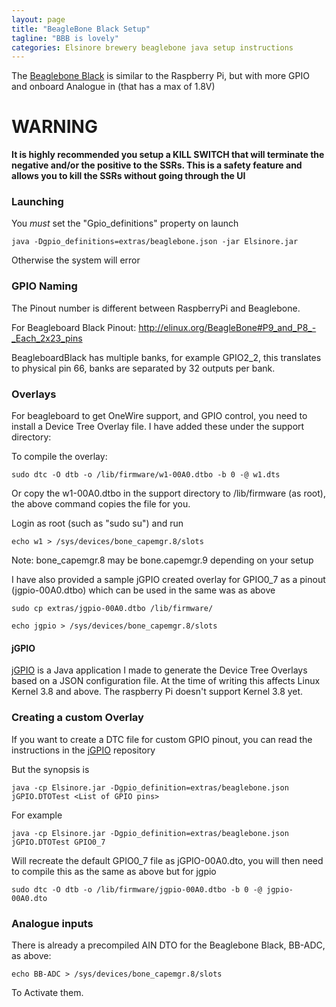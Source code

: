 ```yaml
---
layout: page
title: "BeagleBone Black Setup"
tagline: "BBB is lovely"
categories: Elsinore brewery beaglebone java setup instructions
---
```



The [Beaglebone Black](http://beagleboard.org/Products/BeagleBone+Black) is similar to the Raspberry Pi, but with more GPIO and onboard Analogue in (that has a max of 1.8V)

# WARNING

**It is highly recommended you setup a KILL SWITCH that will terminate the negative and/or the positive to the SSRs. This is a safety feature and allows you to kill the SSRs without going through the UI**


### Launching

You _must_ set the "Gpio_definitions" property on launch 

``` java -Dgpio_definitions=extras/beaglebone.json -jar Elsinore.jar ```

Otherwise the system will error

### GPIO Naming

The Pinout number is different between RaspberryPi and Beaglebone.

For Beagleboard Black Pinout: http://elinux.org/BeagleBone#P9_and_P8_-_Each_2x23_pins

BeagleboardBlack has multiple banks, for example GPIO2_2, this translates to physical pin 66, banks are separated by 32 outputs per bank. 


### Overlays

For beagleboard to get OneWire support, and GPIO control, you need to install a Device Tree Overlay file. I have added these under the support directory:

To compile the overlay: 

``` sudo dtc -O dtb -o /lib/firmware/w1-00A0.dtbo -b 0 -@ w1.dts ```

Or copy the w1-00A0.dtbo in the support directory to /lib/firmware (as root), the above command copies the file for you.

Login as root (such as "sudo su") and run 

``` echo w1 > /sys/devices/bone_capemgr.8/slots ```

Note: bone_capemgr.8 may be bone.capemgr.9 depending on your setup

I have also provided a sample jGPIO created overlay for GPIO0_7 as a pinout (jgpio-00A0.dtbo) which can be used in the same was as above

``` sudo cp extras/jgpio-00A0.dtbo /lib/firmware/ ```

``` echo jgpio > /sys/devices/bone_capemgr.8/slots ```

#### jGPIO

[jGPIO](http://dougedey.github.io/jGPIO/) is a Java application I made to generate the Device Tree Overlays based on a JSON configuration file. At the time of writing this affects Linux Kernel 3.8 and above. The raspberry Pi doesn't support Kernel 3.8 yet.

### Creating a custom Overlay

If you want to create a DTC file for custom GPIO pinout, you can read the instructions in the [jGPIO](https://github.com/DougEdey/jGPIO) repository

But the synopsis is

``` java -cp Elsinore.jar -Dgpio_definition=extras/beaglebone.json jGPIO.DTOTest <List of GPIO pins> ```

For example

``` java -cp Elsinore.jar -Dgpio_definition=extras/beaglebone.json jGPIO.DTOTest GPIO0_7 ``` 

Will recreate the default GPIO0_7 file as jGPIO-00A0.dto, you will then need to compile this as the same as above but for jgpio
 
``` sudo dtc -O dtb -o /lib/firmware/jgpio-00A0.dtbo -b 0 -@ jgpio-00A0.dto ```


### Analogue inputs

There is already a precompiled AIN DTO for the Beaglebone Black, BB-ADC, as above:

``` echo BB-ADC > /sys/devices/bone_capemgr.8/slots ```

To Activate them.



